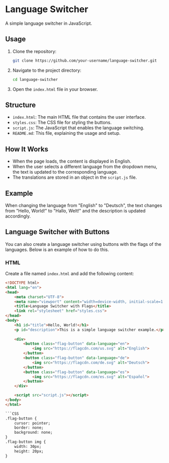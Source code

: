 # Language Switcher

A simple language switcher in JavaScript.

## Usage

1. Clone the repository:
    ```bash
    git clone https://github.com/your-username/language-switcher.git
    ```

2. Navigate to the project directory:
    ```bash
    cd language-switcher
    ```

3. Open the `index.html` file in your browser.

## Structure

- `index.html`: The main HTML file that contains the user interface.
- `styles.css`: The CSS file for styling the buttons.
- `script.js`: The JavaScript that enables the language switching.
- `README.md`: This file, explaining the usage and setup.

## How It Works

- When the page loads, the content is displayed in English.
- When the user selects a different language from the dropdown menu, the text is updated to the corresponding language.
- The translations are stored in an object in the `script.js` file.

## Example

When changing the language from "English" to "Deutsch", the text changes from "Hello, World!" to "Hallo, Welt!" and the description is updated accordingly.

## Language Switcher with Buttons

You can also create a language switcher using buttons with the flags of the languages. Below is an example of how to do this.

### HTML

Create a file named `index.html` and add the following content:

```html
<!DOCTYPE html>
<html lang="en">
<head>
    <meta charset="UTF-8">
    <meta name="viewport" content="width=device-width, initial-scale=1.0">
    <title>Language Switcher with Flags</title>
    <link rel="stylesheet" href="styles.css">
</head>
<body>
    <h1 id="title">Hello, World!</h1>
    <p id="description">This is a simple language switcher example.</p>
    
    <div>
        <button class="flag-button" data-language="en">
            <img src="https://flagcdn.com/us.svg" alt="English">
        </button>
        <button class="flag-button" data-language="de">
            <img src="https://flagcdn.com/de.svg" alt="Deutsch">
        </button>
        <button class="flag-button" data-language="es">
            <img src="https://flagcdn.com/es.svg" alt="Español">
        </button>
    </div>

    <script src="script.js"></script>
</body>
</html>

```CSS
.flag-button {
    cursor: pointer;
    border: none;
    background: none;
}
.flag-button img {
    width: 30px;
    height: 20px;
}

